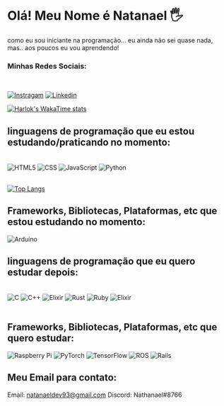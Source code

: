 # Olá! Meu Nome é Natanael 🖐️

como eu sou iniciante na programação... eu ainda não sei quase nada, mas.. aos poucos eu vou aprendendo!

### Minhas Redes Sociais:
 <br>

[![Instragam](https://img.shields.io/badge/Instagram-E4405F?style=for-the-badge&logo=instagram&logoColor=white)](https://www.instagram.com/nathanaelz4/)
[![Linkedin](https://img.shields.io/badge/LinkedIn-0077B5?style=for-the-badge&logo=linkedin&logoColor=white)](https://www.linkedin.com/in/natanael-g-silva-933725279/)


[![Harlok's WakaTime stats](https://github-readme-stats.vercel.app/api/wakatime?NathanaelDEV93=ffflabs)](https://github.com/anuraghazra/github-readme-stats)

## linguagens de programação que eu estou estudando/praticando no momento:
 <div style="display: inline_block"><br/>
  <img align="center" alt="HTML5" src="https://img.shields.io/badge/HTML5-E34F26?style=for-the-badge&logo=html5&logoColor=white"/>
  <img align="center" alt="CSS" src="https://img.shields.io/badge/CSS3-1572B6?style=for-the-badge&logo=css3&logoColor=white"/>
  <img align="center" alt="JavaScript" src="https://img.shields.io/badge/JavaScript-F7DF1E?style=for-the-badge&logo=javascript&logoColor=black"/>
  <img align="center" alt="Python" src="https://img.shields.io/badge/Python-3776AB?style=for-the-badge&logo=python&logoColor=white"/> 
 </div><br>

 [![Top Langs](https://github-readme-stats.vercel.app/api/top-langs/?username=NathanaelDEV93&layout=compact)](https://github.com/NathanaelDEV93/github-readme-stats)

##  Frameworks, Bibliotecas, Plataformas, etc que estou estudando no momento:
![Arduino](https://img.shields.io/badge/-Arduino-00979D?style=for-the-badge&logo=Arduino&logoColor=white)


## linguagens de programação que eu quero estudar depois:
 <div style="display: inline_block"><br>
 <img align="center" alt="C" src="https://img.shields.io/badge/C-00599C?style=for-the-badge&logo=c&logoColor=white"/>
 <img align="center" alt="C++" src="https://img.shields.io/badge/C%2B%2B-00599C?style=for-the-badge&logo=c%2B%2B&logoColor=white"/>
 <img align="center" alt="Elixir" src="https://img.shields.io/badge/lua-%232C2D72.svg?style=for-the-badge&logo=lua&logoColor=white"/>
 <img align="center" alt="Rust" src="https://img.shields.io/badge/Rust-000000?style=for-the-badge&logo=rust&logoColor=white"/>
 <img align="center" alt="Ruby" src="https://img.shields.io/badge/Ruby-CC342D?style=for-the-badge&logo=ruby&logoColor=white"/>
<img align="center" alt="Elixir" src="https://img.shields.io/badge/Elixir-4B275F?style=for-the-badge&logo=elixir&logoColor=white"/>

 </div><br>

 ## Frameworks, Bibliotecas, Plataformas, etc que quero estudar:
 ![Raspberry Pi](https://img.shields.io/badge/-RaspberryPi-C51A4A?style=for-the-badge&logo=Raspberry-Pi)
 ![PyTorch](https://img.shields.io/badge/PyTorch-%23EE4C2C.svg?style=for-the-badge&logo=PyTorch&logoColor=white)
 ![TensorFlow](https://img.shields.io/badge/TensorFlow-%23FF6F00.svg?style=for-the-badge&logo=TensorFlow&logoColor=white)
 ![ROS](https://img.shields.io/badge/ros-%230A0FF9.svg?style=for-the-badge&logo=ros&logoColor=white)
 ![Rails](https://img.shields.io/badge/rails-%23CC0000.svg?style=for-the-badge&logo=ruby-on-rails&logoColor=white)

 
 ## Meu Email para contato:

 Email: natanaeldev93@gmail.com  Discord: Nathanael#8766
